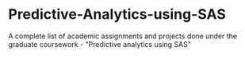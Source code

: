 # Predictive-Analytics-using-SAS
A complete list of academic assignments and projects done under the graduate coursework - "Predictive analytics using SAS" 
